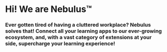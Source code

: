 # Hi! We are Nebulus™
### Ever gotten tired of having a cluttered workplace? Nebulus solves that! Connect all your learning apps to our ever-growing ecosystem, and, with a vast category of extensions at your side, supercharge your learning experience!
